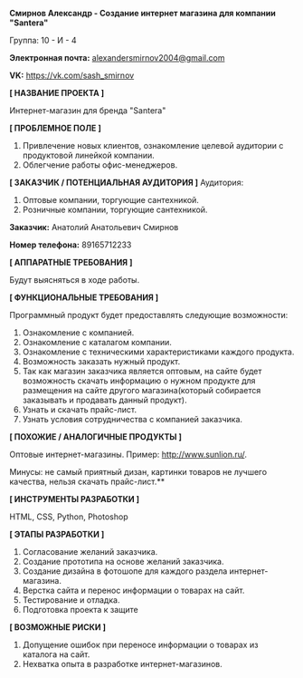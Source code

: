**Смирнов Александр - Создание интернет магазина для компании "Santera"**

Группа: 10 - И - 4

**Электронная почта:** alexandersmirnov2004@gmail.com

**VK:** https://vk.com/sash_smirnov

**[ НАЗВАНИЕ ПРОЕКТА ]**

Интернет-магазин для бренда "Santera"

**[ ПРОБЛЕМНОЕ ПОЛЕ ]**

1. Привлечение новых клиентов, ознакомление целевой аудитории с продуктовой линейкой компании. 
2. Облегчение работы офис-менеджеров.

**[ ЗАКАЗЧИК / ПОТЕНЦИАЛЬНАЯ АУДИТОРИЯ ]**
Аудитория:
1. Оптовые компании, торгующие сантехникой.
2. Розничные компании, торгующие сантехникой.

**Заказчик:** Анатолий Анатольевич Смирнов 

**Номер телефона:** 89165712233

**[ АППАРАТНЫЕ ТРЕБОВАНИЯ ]**

Будут выясняться в ходе работы.

**[ ФУНКЦИОНАЛЬНЫЕ ТРЕБОВАНИЯ ]**

Программный продукт будет предоставлять следующие возможности:
1. Ознакомление с компанией.
2. Ознакомление с каталагом компании.
3. Ознакомление с техническими характеристиками каждого продукта.
4. Возможность заказать нужный продукт.
5. Так как магазин заказчика является оптовым, на сайте будет возможность скачать информацию о нужном продукте для размещения на сайте другого магазина(который собирается заказывать и продавать данный продукт).
6. Узнать и скачать прайс-лист.
7. Узнать условия сотрудничества с компанией заказчика.


**[ ПОХОЖИЕ / АНАЛОГИЧНЫЕ ПРОДУКТЫ ]**

Оптовые интернет-магазины. Пример: http://www.sunlion.ru/.

Минусы: не самый приятный дизан, картинки товаров не лучшего качества, нельзя скачать прайс-лист.**

**[ ИНСТРУМЕНТЫ РАЗРАБОТКИ ]**

HTML, CSS, Python, Photoshop

**[ ЭТАПЫ РАЗРАБОТКИ ]**

1. Согласование желаний заказчика.
2. Создание прототипа на основе желаний заказчика.
3. Создание дизайна в фотошопе для каждого раздела интернет-магазина.
4. Верстка сайта и перенос информации о товарах на сайт.
5. Тестирование и отладка.
6. Подготовка проекта к защите

**[ ВОЗМОЖНЫЕ РИСКИ ]**

1. Допущение ошибок при переносе информации о товарах из каталога на сайт.
2. Нехватка опыта в разработке интернет-магазинов.
